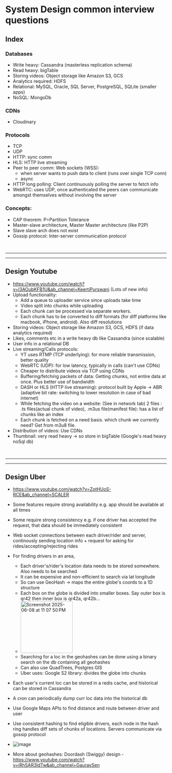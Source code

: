 # System Design common interview questions

## Index
### Databases
- Write heavy: Cassandra (masterless replication schema)
- Read heavy: bigTable
- Storing videos: Object storage like Amazon S3, GCS
- Analytics required: HDFS
- Relational: MySQL, Oracle, SQL Server, PostgreSQL, SQLite (smaller apps)
- NoSQL: MongoDb

### CDNs
- Cloudinary

### Protocols
- TCP
- UDP
- HTTP: sync comm
- HLS: HTTP live streaming
- Peer to peer comm: Web sockets (WSS):
  - when server wants to push data to client (runs over single TCP conn)
  - async
- HTTP long polling: Client continuously polling the server to fetch info
- WebRTC: uses UDP, once authenticated the peers can communicate amongst themselves without involving the server

### Concepts:
- CAP theorem: P=Partition Tolerance
- Master-slave architecture, Master Master architecture (like P2P)
- Slave slave arch does not exist
- Gossip protocol: Inter-server communication protocol

<br>

---
---

## Design Youtube
- https://www.youtube.com/watch?v=l3AOubKFB1U&ab_channel=KeertiPurswani (Lots of new info)
- Upload functionality:
  - Add a queue to uploader service since uploads take time
  - Video split into chunks while uploading
  - Each chunk can be processed via separate workers.
  - Each chunk has to be converted to diff formats (for diff platforms like macbook, iPhone, android). Also diff resolutions
- Storing videos: Object storage like Amazon S3, GCS, HDFS (if data analytics required)
- Likes, comments etc in a write heavy db like Cassandra (since scalable)
- User info in a relational DB
- Live streaming/Calls protocols:
  - YT uses RTMP (TCP underlying): for more reliable transmission, better quality
  - WebRTC (UDP): for low latency, typically in calls (can't use CDNs)
  - Cheaper to distribute videos via TCP using CDNs
  - Buffering/fetching packets of data: Getting chunks, not entire data at once. Plus better use of bandwidth
  - DASH or HLS (HTTP live streaming): protocol built by Apple -> ABR (adaptive bit rate: switching to lower resolution in case of bad internet)
  - While fetching the video on a website: (See in network tab) 2 files : .ts files(actual chunk of video), .m3us file(manifest file): has a list of chunks like an index
  - Each chunk is fetched on a need basis. which chunk we currently need? Get from m3u8 file.
- Distribution of videos: Use CDNs
- Thumbnail: very read heavy -> so store in bigTable (Google's read heavy noSql db)

<br>

---
---

## Design Uber
- https://www.youtube.com/watch?v=ZotHUoS-RCE&ab_channel=SCALER
- Some features require strong availability e.g. app should be available at all times
- Some require strong consistency e.g. if one driver has accepted the request, that data should be immediately consistent
- Web socket connections between each driver/rider and server, continously sending location info + request for asking for rides/accepting/rejecting rides
- For finding drivers in an area,
  - Each driver's/rider's location data needs to be stored somewhere. Also needs to be searched
  - It can be expensive and non-efficient to search via lat longitude
  - So can use GeoHash -> maps the entire globe's coords to a 1D structure
  - Each box on the globe is divided into smaller boxes. Say outer box is qr42 then inner box is qr42a, qr42b...
  - <img width="162" alt="Screenshot 2025-06-08 at 11 07 50 PM" src="https://github.com/user-attachments/assets/ffd60b42-b8f2-4e6e-88eb-e313c3eece49" />
  - Searching for a loc in the geohashes can be done using a binary search on the db containing all geohashes
  - Can also use QuadTrees, Postgres GIS
  - Uber uses: Google S2 library: divides the globe into chunks
- Each user's current loc can be stored in a redis cache, and historical can be stored in Cassandra
- A cron can periodically dump curr loc data into the historical db
- Use Google Maps APIs to find distance and route between driver and user
- Use consistent hashing to find eligible drivers, each node in the hash ring handles diff sets of chunks of locations. Servers communicate via gossip protocol
- ![image](https://github.com/user-attachments/assets/f7f8f9d8-9e6e-41d2-b108-a1ffbb2e4882)

- More about geohashes: Doordash (Swiggy) design - https://www.youtube.com/watch?v=iRhSAR3ldTw&ab_channel=GauravSen
